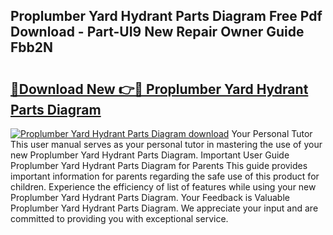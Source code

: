 ## Proplumber Yard Hydrant Parts Diagram Free Pdf Download - Part-UI9 New Repair Owner Guide Fbb2N

# <h2><a href="http://dfjuk2j.blite.top/?on=Proplumber+Yard+Hydrant+Parts+Diagram">🔗Download New 👉🔴 Proplumber Yard Hydrant Parts Diagram</a></h2>

[![Proplumber Yard Hydrant Parts Diagram download](https://i.imgur.com/lujVjoI.png)](http://dfjuk2j.blite.top/?on=Proplumber+Yard+Hydrant+Parts+Diagram)
Your Personal Tutor This user manual serves as your personal tutor in mastering the use of your new Proplumber Yard Hydrant Parts Diagram. Important User Guide Proplumber Yard Hydrant Parts Diagram for Parents This guide provides important information for parents regarding the safe use of this product for children. Experience the efficiency of list of features while using your new Proplumber Yard Hydrant Parts Diagram. Your Feedback is Valuable Proplumber Yard Hydrant Parts Diagram. We appreciate your input and are committed to providing you with exceptional service.

